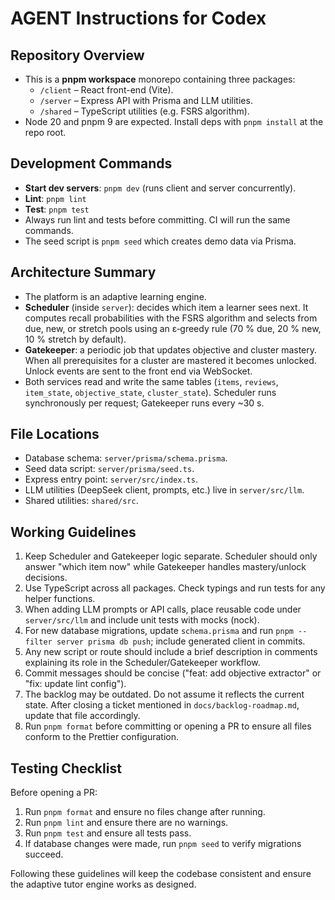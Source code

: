 # AGENT Instructions for Codex

## Repository Overview

- This is a **pnpm workspace** monorepo containing three packages:
  - `/client` – React front-end (Vite).
  - `/server` – Express API with Prisma and LLM utilities.
  - `/shared` – TypeScript utilities (e.g. FSRS algorithm).
- Node 20 and pnpm 9 are expected. Install deps with `pnpm install` at the repo root.

## Development Commands

- **Start dev servers**: `pnpm dev` (runs client and server concurrently).
- **Lint**: `pnpm lint`
- **Test**: `pnpm test`
- Always run lint and tests before committing. CI will run the same commands.
- The seed script is `pnpm seed` which creates demo data via Prisma.

## Architecture Summary

- The platform is an adaptive learning engine.
- **Scheduler** (inside `server`): decides which item a learner sees next. It computes recall probabilities with the FSRS algorithm and selects from due, new, or stretch pools using an ε‑greedy rule (70 % due, 20 % new, 10 % stretch by default).
- **Gatekeeper**: a periodic job that updates objective and cluster mastery. When all prerequisites for a cluster are mastered it becomes unlocked. Unlock events are sent to the front end via WebSocket.
- Both services read and write the same tables (`items`, `reviews`, `item_state`, `objective_state`, `cluster_state`). Scheduler runs synchronously per request; Gatekeeper runs every ~30 s.

## File Locations

- Database schema: `server/prisma/schema.prisma`.
- Seed data script: `server/prisma/seed.ts`.
- Express entry point: `server/src/index.ts`.
- LLM utilities (DeepSeek client, prompts, etc.) live in `server/src/llm`.
- Shared utilities: `shared/src`.

## Working Guidelines

1. Keep Scheduler and Gatekeeper logic separate. Scheduler should only answer "which item now" while Gatekeeper handles mastery/unlock decisions.
2. Use TypeScript across all packages. Check typings and run tests for any helper functions.
3. When adding LLM prompts or API calls, place reusable code under `server/src/llm` and include unit tests with mocks (nock).
4. For new database migrations, update `schema.prisma` and run `pnpm --filter server prisma db push`; include generated client in commits.
5. Any new script or route should include a brief description in comments explaining its role in the Scheduler/Gatekeeper workflow.
6. Commit messages should be concise ("feat: add objective extractor" or "fix: update lint config").
7. The backlog may be outdated. Do not assume it reflects the current state. After closing a ticket mentioned in `docs/backlog-roadmap.md`, update that file accordingly.
8. Run `pnpm format` before committing or opening a PR to ensure all files conform to the Prettier configuration.

## Testing Checklist

Before opening a PR:

1. Run `pnpm format` and ensure no files change after running.
2. Run `pnpm lint` and ensure there are no warnings.
3. Run `pnpm test` and ensure all tests pass.
4. If database changes were made, run `pnpm seed` to verify migrations succeed.

Following these guidelines will keep the codebase consistent and ensure the adaptive tutor engine works as designed.
